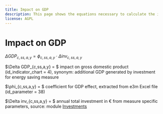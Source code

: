 ```yaml
---
title: Impact on GDP
description: This page shows the equations necessary to calculate the impact on GDP.
license: AGPL
---
```


<!--
© 2023 - 2024 Fraunhofer-Gesellschaft e.V., München

SPDX-License-Identifier: AGPL-3.0-or-later
-->

Impact on GDP
=

$\Delta GDP_{c,ss,a,y} = \phi_{c,ss,a,y} \cdot \Delta inv_{c,ss,a,y}$

$\Delta GDP_{c,ss,a,y} = $ impact on gross domestic product (id_indicator_chart = 4), synonym: additional GDP generated by investment for energy saving measure

$\phi_{c,ss,a,y} = $ coefficient for GDP effect, extracted from e3m Excel file (id_parameter = 38)

$\Delta inv_{c,ss,a,y} = $ annual total investment in € from measure specific parameters, source: module [Investments](../modules/investments.md)

